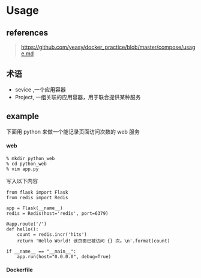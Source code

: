 # Usage

## references

> https://github.com/yeasy/docker_practice/blob/master/compose/usage.md

## 术语

- sevice ,一个应用容器
- Project, 一组关联的应用容器，用于联合提供某种服务

## example

下面用 python 来做一个能记录页面访问次数的 web 服务

#### web

```
% mkdir python_web
% cd python_web
% vim app.py
```

写入以下内容

```
from flask import Flask
from redis import Redis

app = Flask(__name__)
redis = Redis(host='redis', port=6379)

@app.route('/')
def hello():
    count = redis.incr('hits')
    return 'Hello World! 该页面已被访问 {} 次。\n'.format(count)

if __name__ == "__main__":
    app.run(host="0.0.0.0", debug=True)
```

#### Dockerfile

```

```

